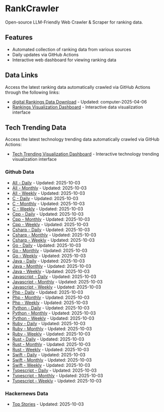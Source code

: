 # RankCrawler

Open-source LLM-Friendly Web Crawler & Scraper for ranking data.

## Features

* Automated collection of ranking data from various sources
* Daily updates via GitHub Actions
* Interactive web dashboard for viewing ranking data


## Data Links

Access the latest ranking data automatically crawled via GitHub Actions through the following links:

* [digital Rankings Data Download](https://github.com/chenjy16/RankCrawler/blob/main/data/1688/digital_computer_2025-04-06.json) - Updated: computer-2025-04-06
* [Rankings Visualization Dashboard](https://chenjy16.github.io/RankCrawler/1688_rankings.html) - Interactive data visualization interface




## Tech Trending Data

Access the latest technology trending data automatically crawled via GitHub Actions:

* [Tech Trending Visualization Dashboard](https://chenjy16.github.io/RankCrawler/tech_trending.html) - Interactive technology trending visualization interface

### Github Data

* [All - Daily](https://github.com/chenjy16/RankCrawler/blob/main/data/github/github_all_daily_2025-10-03.json) - Updated: 2025-10-03
* [All - Monthly](https://github.com/chenjy16/RankCrawler/blob/main/data/github/github_all_monthly_2025-10-03.json) - Updated: 2025-10-03
* [All - Weekly](https://github.com/chenjy16/RankCrawler/blob/main/data/github/github_all_weekly_2025-10-03.json) - Updated: 2025-10-03
* [C - Daily](https://github.com/chenjy16/RankCrawler/blob/main/data/github/github_c_daily_2025-10-03.json) - Updated: 2025-10-03
* [C - Monthly](https://github.com/chenjy16/RankCrawler/blob/main/data/github/github_c_monthly_2025-10-03.json) - Updated: 2025-10-03
* [C - Weekly](https://github.com/chenjy16/RankCrawler/blob/main/data/github/github_c_weekly_2025-10-03.json) - Updated: 2025-10-03
* [Cpp - Daily](https://github.com/chenjy16/RankCrawler/blob/main/data/github/github_cpp_daily_2025-10-03.json) - Updated: 2025-10-03
* [Cpp - Monthly](https://github.com/chenjy16/RankCrawler/blob/main/data/github/github_cpp_monthly_2025-10-03.json) - Updated: 2025-10-03
* [Cpp - Weekly](https://github.com/chenjy16/RankCrawler/blob/main/data/github/github_cpp_weekly_2025-10-03.json) - Updated: 2025-10-03
* [Csharp - Daily](https://github.com/chenjy16/RankCrawler/blob/main/data/github/github_csharp_daily_2025-10-03.json) - Updated: 2025-10-03
* [Csharp - Monthly](https://github.com/chenjy16/RankCrawler/blob/main/data/github/github_csharp_monthly_2025-10-03.json) - Updated: 2025-10-03
* [Csharp - Weekly](https://github.com/chenjy16/RankCrawler/blob/main/data/github/github_csharp_weekly_2025-10-03.json) - Updated: 2025-10-03
* [Go - Daily](https://github.com/chenjy16/RankCrawler/blob/main/data/github/github_go_daily_2025-10-03.json) - Updated: 2025-10-03
* [Go - Monthly](https://github.com/chenjy16/RankCrawler/blob/main/data/github/github_go_monthly_2025-10-03.json) - Updated: 2025-10-03
* [Go - Weekly](https://github.com/chenjy16/RankCrawler/blob/main/data/github/github_go_weekly_2025-10-03.json) - Updated: 2025-10-03
* [Java - Daily](https://github.com/chenjy16/RankCrawler/blob/main/data/github/github_java_daily_2025-10-03.json) - Updated: 2025-10-03
* [Java - Monthly](https://github.com/chenjy16/RankCrawler/blob/main/data/github/github_java_monthly_2025-10-03.json) - Updated: 2025-10-03
* [Java - Weekly](https://github.com/chenjy16/RankCrawler/blob/main/data/github/github_java_weekly_2025-10-03.json) - Updated: 2025-10-03
* [Javascript - Daily](https://github.com/chenjy16/RankCrawler/blob/main/data/github/github_javascript_daily_2025-10-03.json) - Updated: 2025-10-03
* [Javascript - Monthly](https://github.com/chenjy16/RankCrawler/blob/main/data/github/github_javascript_monthly_2025-10-03.json) - Updated: 2025-10-03
* [Javascript - Weekly](https://github.com/chenjy16/RankCrawler/blob/main/data/github/github_javascript_weekly_2025-10-03.json) - Updated: 2025-10-03
* [Php - Daily](https://github.com/chenjy16/RankCrawler/blob/main/data/github/github_php_daily_2025-10-03.json) - Updated: 2025-10-03
* [Php - Monthly](https://github.com/chenjy16/RankCrawler/blob/main/data/github/github_php_monthly_2025-10-03.json) - Updated: 2025-10-03
* [Php - Weekly](https://github.com/chenjy16/RankCrawler/blob/main/data/github/github_php_weekly_2025-10-03.json) - Updated: 2025-10-03
* [Python - Daily](https://github.com/chenjy16/RankCrawler/blob/main/data/github/github_python_daily_2025-10-03.json) - Updated: 2025-10-03
* [Python - Monthly](https://github.com/chenjy16/RankCrawler/blob/main/data/github/github_python_monthly_2025-10-03.json) - Updated: 2025-10-03
* [Python - Weekly](https://github.com/chenjy16/RankCrawler/blob/main/data/github/github_python_weekly_2025-10-03.json) - Updated: 2025-10-03
* [Ruby - Daily](https://github.com/chenjy16/RankCrawler/blob/main/data/github/github_ruby_daily_2025-10-03.json) - Updated: 2025-10-03
* [Ruby - Monthly](https://github.com/chenjy16/RankCrawler/blob/main/data/github/github_ruby_monthly_2025-10-03.json) - Updated: 2025-10-03
* [Ruby - Weekly](https://github.com/chenjy16/RankCrawler/blob/main/data/github/github_ruby_weekly_2025-10-03.json) - Updated: 2025-10-03
* [Rust - Daily](https://github.com/chenjy16/RankCrawler/blob/main/data/github/github_rust_daily_2025-10-03.json) - Updated: 2025-10-03
* [Rust - Monthly](https://github.com/chenjy16/RankCrawler/blob/main/data/github/github_rust_monthly_2025-10-03.json) - Updated: 2025-10-03
* [Rust - Weekly](https://github.com/chenjy16/RankCrawler/blob/main/data/github/github_rust_weekly_2025-10-03.json) - Updated: 2025-10-03
* [Swift - Daily](https://github.com/chenjy16/RankCrawler/blob/main/data/github/github_swift_daily_2025-10-03.json) - Updated: 2025-10-03
* [Swift - Monthly](https://github.com/chenjy16/RankCrawler/blob/main/data/github/github_swift_monthly_2025-10-03.json) - Updated: 2025-10-03
* [Swift - Weekly](https://github.com/chenjy16/RankCrawler/blob/main/data/github/github_swift_weekly_2025-10-03.json) - Updated: 2025-10-03
* [Typescript - Daily](https://github.com/chenjy16/RankCrawler/blob/main/data/github/github_typescript_daily_2025-10-03.json) - Updated: 2025-10-03
* [Typescript - Monthly](https://github.com/chenjy16/RankCrawler/blob/main/data/github/github_typescript_monthly_2025-10-03.json) - Updated: 2025-10-03
* [Typescript - Weekly](https://github.com/chenjy16/RankCrawler/blob/main/data/github/github_typescript_weekly_2025-10-03.json) - Updated: 2025-10-03

### Hackernews Data

* [Top Stories](https://github.com/chenjy16/RankCrawler/blob/main/data/hackernews/hackernews_top_2025-10-03.json) - Updated: 2025-10-03


